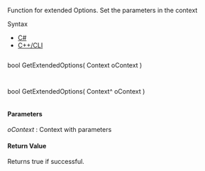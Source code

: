 Function for extended Options. Set the parameters in the context

Syntax

* [C#](#i-syntax-CS)
* [C++/CLI](#i-syntax-CPP2005)

```
```
bool GetExtendedOptions( 
   Context oContext
)
```
```

```
```
bool GetExtendedOptions( 
   Context^ oContext
)
```
```

#### Parameters

*oContext*
:   Context with parameters

#### Return Value

Returns true if successful.

